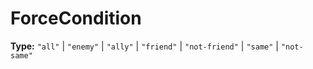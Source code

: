 # ForceCondition

**Type:** `"all"` | `"enemy"` | `"ally"` | `"friend"` | `"not-friend"` | `"same"` | `"not-same"`

